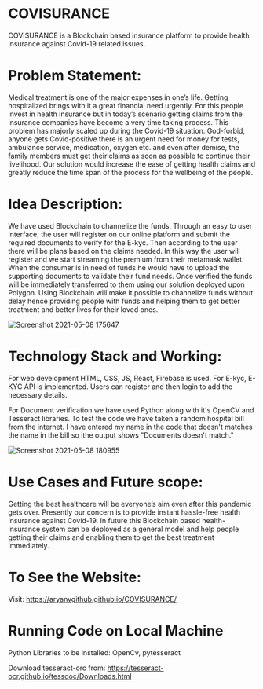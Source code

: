 # COVISURANCE
COVISURANCE is a Blockchain based insurance platform to provide health insurance against Covid-19 related issues.

# Problem Statement:
Medical treatment is one of the major expenses in one’s life. Getting hospitalized brings with it a great financial need urgently. For this people invest in health insurance but in today’s scenario getting claims from the insurance companies have become a very time taking process. This problem has majorly scaled up during the Covid-19 situation. God-forbid, anyone gets Covid-positive there is an urgent need for money for tests, ambulance service, medication, oxygen etc. and even after demise, the family members must get their claims as soon as possible to continue their livelihood. Our solution would increase the ease of getting health claims and greatly reduce the time span of the process for the wellbeing of the people.

# Idea Description:
We have used Blockchain to channelize the funds. Through an easy to user interface, the user will register on our online platform and submit the required documents to verify for the E-kyc. Then according to the user there will be plans based on the claims needed. In this way the user will register and we start streaming the premium from their metamask wallet. When the consumer is in need of funds he would have to upload the supporting documents to validate their fund needs. Once verified the funds will be immediately transferred to them using our solution deployed upon Polygon. Using Blockchain will make it possible to channelize funds without delay hence providing people with funds and helping them to get better treatment and better lives for their loved ones. 

![Screenshot 2021-05-08 175647](https://user-images.githubusercontent.com/72281283/117539121-cbd65800-b026-11eb-94ce-8d186f183b62.jpg)

# Technology Stack and Working:
For web development HTML, CSS, JS, React, Firebase is used. For E-kyc, E-KYC API is implemented. Users can register and then login to add the necessary details.

For Document verification we have used Python along with it's OpenCV and Tesseract libraries. To test the code we have taken a random hospital bill from the internet. I have entered my name in the code that doesn't matches the name in the bill so ithe output shows "Documents doesn't match."

![Screenshot 2021-05-08 180955](https://user-images.githubusercontent.com/72281283/117539508-a1859a00-b028-11eb-84c8-95cfc959a34c.jpg)
 
# Use Cases and Future scope:
Getting the best healthcare will be everyone’s aim even after this pandemic gets over. Presently our concern is to provide instant hassle-free health insurance against Covid-19. In future this Blockchain based health-insurance system can be deployed as a general model and help people getting their claims and enabling them to get the best treatment immediately.

# To See the Website:
Visit: https://aryanvgithub.github.io/COVISURANCE/

# Running Code on Local Machine
Python Libraries to be installed: OpenCv, pytesseract

Download tesseract-orc from: https://tesseract-ocr.github.io/tessdoc/Downloads.html
